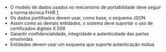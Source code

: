 - O modelo de dados usados no mecanismo de portabilidade deve seguir a norma técnica FHIR [1](https://fhir.org/)
- Os dados partilhados devem usar, como base, o esquema JSON
- Assim como as demais entidades, o sistema deve suportar o uso de certificados digitais X.509
- Garantir confidencialidade, integridade e autenticidade das partes envolvidas
- Entidades devem usar um esquema que suporte autenticação mútua